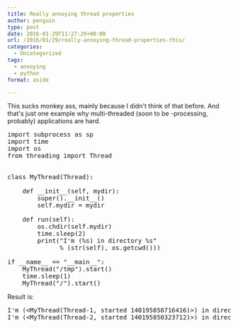 ```yaml
---
title: Really annoying thread properties
author: penguin
type: post
date: 2016-01-29T11:27:29+00:00
url: /2016/01/29/really-annoying-thread-properties-this/
categories:
  - Uncategorized
tags:
  - annoying
  - python
format: aside

---
```

This sucks monkey ass, mainly because I didn't think of that before. And that's just one example why multi-threaded (soon to be -processing, probably) applications are hard.

<pre class="brush: plain; title: ; notranslate" title="">import subprocess as sp
import time
import os
from threading import Thread


class MyThread(Thread):

    def __init__(self, mydir):
        super().__init__()
        self.mydir = mydir

    def run(self):
        os.chdir(self.mydir)
        time.sleep(2)
        print(&quot;I'm (%s) in directory %s&quot;
              % (str(self), os.getcwd()))

if __name__ == &quot;__main__&quot;:
    MyThread(&quot;/tmp&quot;).start()
    time.sleep(1)
    MyThread(&quot;/&quot;).start()
</pre>

Result is:

<pre class="brush: plain; title: ; notranslate" title="">I'm (&lt;MyThread(Thread-1, started 140195858716416)&gt;) in directory /
I'm (&lt;MyThread(Thread-2, started 140195850323712)&gt;) in directory /</pre>